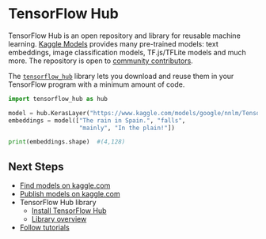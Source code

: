 
# TensorFlow Hub

TensorFlow Hub is an open repository and library for reusable machine learning.
[Kaggle Models](https://www.kaggle.com/models) provides many pre-trained models:
text embeddings, image classification models, TF.js/TFLite models and much more.
The repository is open to
[community contributors](https://www.kaggle.com/models?owner-type=user).

The [`tensorflow_hub`](https://github.com/tensorflow/hub) library lets you
download and reuse them in your TensorFlow program with a minimum amount of
code.

```python
import tensorflow_hub as hub

model = hub.KerasLayer("https://www.kaggle.com/models/google/nnlm/TensorFlow2/en-dim128/2")
embeddings = model(["The rain in Spain.", "falls",
                    "mainly", "In the plain!"])

print(embeddings.shape)  #(4,128)
```

## Next Steps

-   [Find models on kaggle.com](https://www.kaggle.com/models)
-   [Publish models on kaggle.com](publish.md)
-   TensorFlow Hub library
    -   [Install TensorFlow Hub](installation.md)
    -   [Library overview](lib_overview.md)
-   [Follow tutorials](tutorials)
